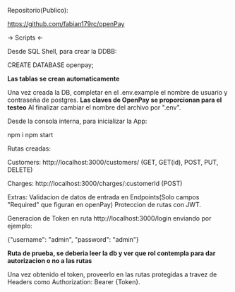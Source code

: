 Repositorio(Publico):

https://github.com/fabian179rc/openPay


-> Scripts <-

Desde SQL Shell, para crear la DDBB:

CREATE DATABASE openpay;

**Las tablas se crean automaticamente**

Una vez creada la DB, completar en el .env.example el nombre de usuario y contraseña de postgres. 
**Las claves de OpenPay se proporcionan para el testeo**
Al finalizar cambiar el nombre del archivo por ".env".

Desde la consola interna, para inicializar la App:

npm i
npm start

Rutas creadas:

Customers:
http://localhost:3000/customers/ (GET, GET(id), POST, PUT, DELETE)

Charges:
http://localhost:3000/charges/:customerId (POST)

Extras: 
Validacion de datos de entrada en Endpoints(Solo campos "Required" que figuran en openPay)
Proteccion de rutas con JWT.


Generacion de Token en ruta http://localhost:3000/login enviando por ejemplo:

{"username": "admin",
    "password": "admin"}

**Ruta de prueba, se deberia leer la db y ver que rol contempla para dar autorizacion o no a las rutas**

Una vez obtenido el token, proveerlo en las rutas protegidas a travez de Headers como Authorization: Bearer {Token}.

